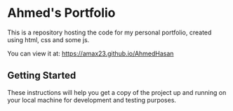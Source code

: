 # Ahmed's Portfolio

This is a repository hosting the code for my personal portfolio, created using html, css and some js.

You can view it at: https://amax23.github.io/AhmedHasan

## Getting Started
These instructions will help you get a copy of the project up and running on your local machine for development and testing purposes.
